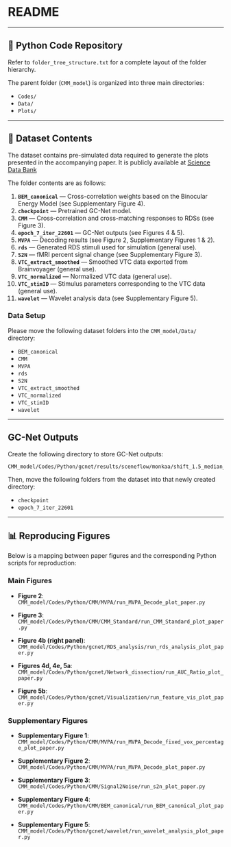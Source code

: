 # README
---

## 🐍 Python Code Repository

Refer to `folder_tree_structure.txt` for a complete layout of the folder hierarchy.

The parent folder (`CMM_model`) is organized into three main directories:

* `Codes/`
* `Data/`
* `Plots/`

---
## 📂 Dataset Contents

The dataset contains pre-simulated data required to generate the plots presented in the accompanying paper. It is publicly available at 
[Science Data Bank](https://doi.org/10.57760/sciencedb.26480)

The folder contents are as follows:

1. **`BEM_canonical`** — Cross-correlation weights based on the Binocular Energy Model (see Supplementary Figure 4).
2. **`checkpoint`** — Pretrained GC-Net model.
3. **`CMM`** — Cross-correlation and cross-matching responses to RDSs (see Figure 3).
4. **`epoch_7_iter_22601`** — GC-Net outputs (see Figures 4 & 5).
5. **`MVPA`** — Decoding results (see Figure 2, Supplementary Figures 1 & 2).
6. **`rds`** — Generated RDS stimuli used for simulation (general use).
7. **`S2N`** — fMRI percent signal change (see Supplementary Figure 3).
8. **`VTC_extract_smoothed`** — Smoothed VTC data exported from Brainvoyager (general use).
9. **`VTC_normalized`** — Normalized VTC data (general use).
10. **`VTC_stimID`** — Stimulus parameters corresponding to the VTC data (general use).
11. **`wavelet`** — Wavelet analysis data (see Supplementary Figure 5).

### Data Setup

Please move the following dataset folders into the `CMM_model/Data/` directory:

* `BEM_canonical`
* `CMM`
* `MVPA`
* `rds`
* `S2N`
* `VTC_extract_smoothed`
* `VTC_normalized`
* `VTC_stimID`
* `wavelet`
---

## GC-Net Outputs

Create the following directory to store GC-Net outputs:

```
CMM_model/Codes/Python/gcnet/results/sceneflow/monkaa/shift_1.5_median_wrt_left
```

Then, move the following folders from the dataset into that newly created directory:

* `checkpoint`
* `epoch_7_iter_22601`

---

## 📊 Reproducing Figures

Below is a mapping between paper figures and the corresponding Python scripts for reproduction:

### Main Figures

* **Figure 2**:
  `CMM_model/Codes/Python/CMM/MVPA/run_MVPA_Decode_plot_paper.py`

* **Figure 3**:
  `CMM_model/Codes/Python/CMM/CMM_Standard/run_CMM_Standard_plot_paper.py`

* **Figure 4b (right panel)**:
  `CMM_model/Codes/Python/gcnet/RDS_analysis/run_rds_analysis_plot_paper.py`

* **Figures 4d, 4e, 5a**:
  `CMM_model/Codes/Python/gcnet/Network_dissection/run_AUC_Ratio_plot_paper.py`

* **Figure 5b**:
  `CMM_model/Codes/Python/gcnet/Visualization/run_feature_vis_plot_paper.py`

### Supplementary Figures

* **Supplementary Figure 1**:
  `CMM_model/Codes/Python/CMM/MVPA/run_MVPA_Decode_fixed_vox_percentage_plot_paper.py`

* **Supplementary Figure 2**:
  `CMM_model/Codes/Python/CMM/MVPA/run_MVPA_Decode_plot_paper.py`

* **Supplementary Figure 3**:
  `CMM_model/Codes/Python/CMM/Signal2Noise/run_s2n_plot_paper.py`

* **Supplementary Figure 4**:
  `CMM_model/Codes/Python/CMM/BEM_canonical/run_BEM_canonical_plot_paper.py`

* **Supplementary Figure 5**:
  `CMM_model/Codes/Python/gcnet/wavelet/run_wavelet_analysis_plot_paper.py`
